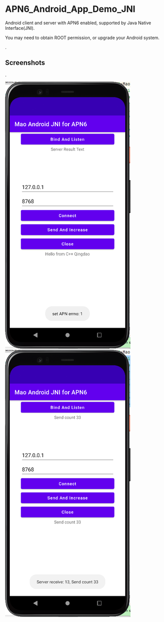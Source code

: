 # APN6_Android_App_Demo_JNI

Android client and server with APN6 enabled, supported by Java Native Interface(JNI).

You may need to obtain ROOT permission, or upgrade your Android system.

.

## Screenshots

.

![set_apn_id](https://raw.githubusercontent.com/MaoJianwei/APN6_Android_App_Demo_JNI/master/screenshot/set_apn_id.png)
![send_and_receive_message](https://raw.githubusercontent.com/MaoJianwei/APN6_Android_App_Demo_JNI/master/screenshot/send_and_receive_message.png)
